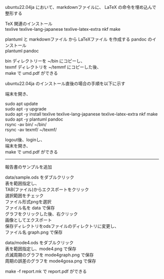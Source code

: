 ubuntu22.04ja において、markdownファイルに、
LaTeX の命令を埋め込んで整形する

TeX 関連のインストール  
texlive texlive-lang-japanese texlive-latex-extra nkf make

plantuml と 
markdownファイル から LaTeXファイル を作成する pandoc のインストール  
plantuml pandoc

bin ディレクトリーを ~/bin にコピーし、  
texmf ディレクトリを ~/temmf にコピーした後、  
make で umd.pdf ができる

ubuntu22.04ja のインストール直後の場合の手順を以下に示す

端末を開き、

sudo apt update  
sudo apt -y upgrade  
sudo apt -y install texlive texlive-lang-japanese texlive-latex-extra nkf make  
sudo apt -y plantuml pandoc  
rsync -av bin/ ~/bin/  
rsync -av texmf/ ~/texmf/  

logout後、loginし、  
端末を開き、  
make で umd.pdf ができる

---
報告書のサンプルを追加

data/sample.ods をダブルクリック  
表を範囲指定し、  
TAB(ファイル)からエクスポートをクリック  
選択範囲をチェック  
ファイル形式pngを選択  
ファイル名を data で保存  
グラフをクリックした後、右クリック  
画像としてエクスポート  
保存ディレクトリをodsファイルのディレクトリに変更し、  
ファイル名 graph.png で保存

data/mode4.ods をダブルクリック  
表を範囲指定し、mode4.png で保存  
点滅周期のグラフを mode4graph.png で保存  
周期の誤差のグラフを mode4gosa.png で保存  

make -f report.mk で report.pdf ができる
